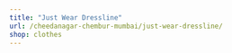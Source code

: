 ```yaml
---
title: "Just Wear Dressline"
url: /cheedanagar-chembur-mumbai/just-wear-dressline/
shop: clothes
---
```

